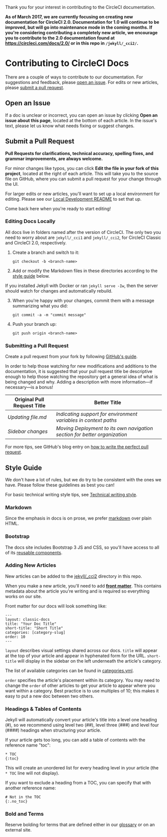 Thank you for your interest in contributing to the CircleCI documentation.

**As of March 2017, we are currently focusing on creating new documentation for CircleCI 2.0. Documentation for 1.0 will continue to be improved, but will go into maintenance mode in the coming months. If you're considering contributing a completely new article, we encourage you to contribute to the 2.0 documentation found at <https://circleci.com/docs/2.0/> or in this repo in `/jekyll/_cci2/`.**

# Contributing to CircleCI Docs

There are a couple of ways to contribute to our documentation. For suggestions and feedback, please [open an issue](#open-an-issue). For edits or new articles, please [submit a pull request](#submit-a-pull-request).

## Open an Issue

If a doc is unclear or incorrect, you can open an issue by clicking **Open an issue about this page**, located at the bottom of each article. In the issue's text, please let us know what needs fixing or suggest changes.

## Submit a Pull Request

**Pull Requests for clarifications, technical accuracy, spelling fixes, and grammar improvements, are always welcome.**

For minor changes like typos, you can click **Edit the file in your fork of this project**, located at the right of each article. This will take you to the source file on GitHub, where you can submit a pull request for your change through the UI.

For larger edits or new articles, you'll want to set up a local environment for editing. Please see our [Local Development README](README-local-development.md) to set that up.

Come back here when you're ready to start editing!

### Editing Docs Locally

All docs live in folders named after the version of CircleCI. The only two you need to worry about are `jekyll/_cci1` and `jekyll/_cci2`, for CircleCI Classic and CircleCI 2.0, respectively.

1. Create a branch and switch to it:

    `git checkout -b <branch-name>`

2. Add or modify the Markdown files in these directories according to the [style guide](#style-guide) below.

If you installed Jekyll with Docker or ran `jekyll serve -Iw`, then the server should watch for changes and automatically rebuild.

3. When you're happy with your changes, commit them with a message summarizing what you did:

    `git commit -a -m "commit message"`

4. Push your branch up:

    `git push origin <branch-name>`

### Submitting a Pull Request

Create a pull request from your fork by following [GitHub's guide](https://help.github.com/articles/creating-a-pull-request-from-a-fork/).

In order to help those watching for new modifications and additions to the documentation, it is suggested that your pull request title be descriptive enough to help those watching the repository get a general idea of what is being changed and why. Adding a description with more information&mdash;if necessary&mdash;is a bonus!

| Original Pull Request Title | Better Title                                                               |
|-----------------------------|----------------------------------------------------------------------------|
| _Updating file.md_          | _Indicating support for environment variables in context paths_            |
| _Sidebar changes_           | _Moving Deployment to its own navigation section for better organization_  |

For more tips, see GitHub's blog entry on [how to write the perfect pull request](https://github.com/blog/1943-how-to-write-the-perfect-pull-request).

## Style Guide

We don't have a lot of rules, but we do try to be consistent with the ones we have. Please follow these guidelines as best you can!

For basic technical writing style tips, see [Technical writing style](https://en.wikiversity.org/wiki/Technical_writing_style).

### Markdown

Since the emphasis in docs is on prose, we prefer [markdown](http://commonmark.org/help/) over plain HTML.

### Bootstrap

The docs site includes Bootstrap 3 JS and CSS, so you'll have access to all of its [reusable components](https://v4-alpha.getbootstrap.com/components/alerts/).

### Adding New Articles

New articles can be added to the [jekyll/_cci2](https://github.com/circleci/circleci-docs/tree/master/jekyll/_cci2) directory in this repo.

When you make a new article, you'll need to add [**front matter**](https://jekyllrb.com/docs/frontmatter/). This contains metadata about the article you're writing and is required so everything works on our site.

Front matter for our docs will look something like:

```
---
layout: classic-docs
title: "Your Doc Title"
short-title: "Short Title"
categories: [category-slug]
order: 10
---
```

`layout` describes visual settings shared across our docs. `title` will appear at the top of your article and appear in hyphenated form for the URL. `short-title` will display in the sidebar on the left underneath the article's category.

The list of available categories can be found in [categories.yml](https://github.com/circleci/circleci-docs/blob/master/jekyll/_data/categories.yml).

`order` specifies the article's placement within its category. You may need to change the `order` of other articles to get your article to appear where you want within a category. Best practice is to use multiples of 10; this makes it easy to put a new doc between two others.

### Headings & Tables of Contents

Jekyll will automatically convert your article's title into a level one heading (#), so we recommend using level two (##), level three (###) and level four (####) headings when structuring your article.

If your article gets too long, you can add a table of contents with the reference name "toc":

```
* TOC
{:toc}
```

This will create an unordered list for every heading level in your article (the `* TOC` line will not display).

If you want to exclude a heading from a TOC, you can specify that with another reference name:

```
# Not in the TOC
{:.no_toc}
```

### Bold and Terms

Reserve bolding for terms that are defined either in our [glossary](https://github.com/circleci/circleci-docs/tree/master/jekyll/_cci2/glossary.md/) or on an external site.
